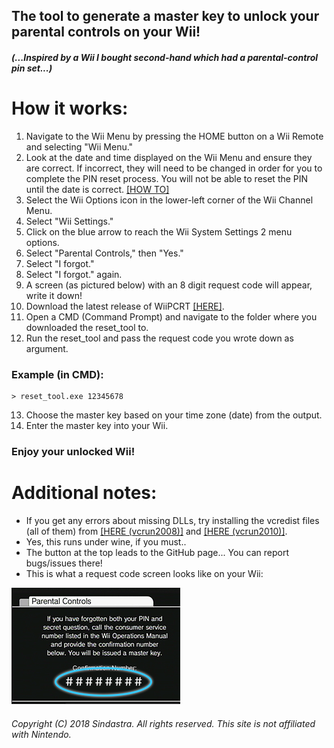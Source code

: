 ## The tool to generate a master key to unlock your parental controls on your Wii!

##### (...Inspired by a Wii I bought second-hand which had a parental-control pin set...)

# How it works:
1. Navigate to the Wii Menu by pressing the HOME button on a Wii Remote and selecting "Wii Menu."
2. Look at the date and time displayed on the Wii Menu and ensure they are correct. If incorrect, they will need to be changed in order for you to complete the PIN reset process. You will not be able to reset the PIN until the date is correct. [[HOW TO]](https://tinyurl.com/ybq5md73)
3. Select the Wii Options icon in the lower-left corner of the Wii Channel Menu.
4. Select "Wii Settings."
5. Click on the blue arrow to reach the Wii System Settings 2 menu options.
6. Select "Parental Controls," then "Yes."
7. Select "I forgot."
8. Select "I forgot." again.
9. A screen (as pictured below) with an 8 digit request code will appear, write it down!
10. Download the latest release of WiiPCRT [[HERE]](https://github.com/sindastra/WiiPCRT/releases).
11. Open a CMD (Command Prompt) and navigate to the folder where you downloaded the reset_tool to.
12. Run the reset_tool and pass the request code you wrote down as argument.

### Example (in CMD):
```
> reset_tool.exe 12345678
```

13. Choose the master key based on your time zone (date) from the output.
14. Enter the master key into your Wii.

### Enjoy your unlocked Wii!

# Additional notes:

* If you get any errors about missing DLLs, try installing the vcredist files (all of them) from [[HERE (vcrun2008)]](https://www.microsoft.com/en-us/download/details.aspx?id=29) and [[HERE (vcrun2010)]](https://www.microsoft.com/en-us/download/details.aspx?id=5555).
* Yes, this runs under wine, if you must..
* The button at the top leads to the GitHub page... You can report bugs/issues there!
* This is what a request code screen looks like on your Wii:

![sample-screen](request_sample.png "Screen on your Wii")

###### Copyright (C) 2018 Sindastra. All rights reserved. This site is not affiliated with Nintendo.
